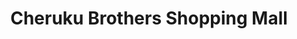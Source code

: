 ---
title: "Cheruku Brothers Shopping Mall"
url: /kalwakurthy/cheruku-brothers-shopping-mall/
shop: clothes
---